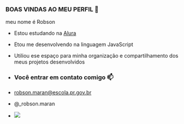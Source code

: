 ### BOAS VINDAS AO MEU PERFIL 🖤

meu nome é Robson

- Estou estudando na [Alura](https://www.alura.com.br)
- Etou me desenvolvendo na linguagem JavaScript
- Utiliou ese espaço para minha organização e compartilhamento dos meus projetos desenvolvidos

- ### Você entrar em contato comigo 📫

- robson.maran@escola.pr.gov.br

- @_robson.maran

- ![](https//media1.tenor.com/m/mCiM7CmGGI4AAAAC/naruto.gif)
  
